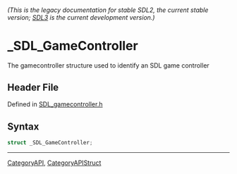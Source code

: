 ###### (This is the legacy documentation for stable SDL2, the current stable version; [SDL3](https://wiki.libsdl.org/SDL3/) is the current development version.)
# _SDL_GameController

The gamecontroller structure used to identify an SDL game controller

## Header File

Defined in [SDL_gamecontroller.h](https://github.com/libsdl-org/SDL/blob/SDL2/include/SDL_gamecontroller.h)

## Syntax

```c
struct _SDL_GameController;
```

----
[CategoryAPI](CategoryAPI), [CategoryAPIStruct](CategoryAPIStruct)

